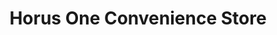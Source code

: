 ---
title: "Horus One Convenience Store"
url: /derby/horus-one-convenience-store/
shop: Lebensmittel
---